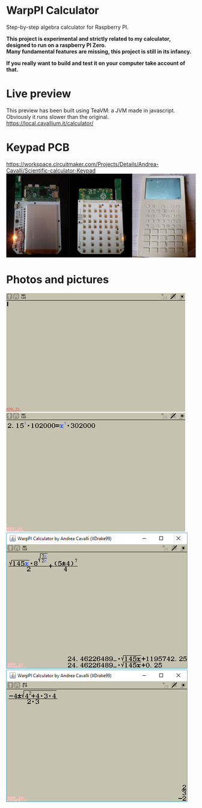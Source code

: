 # WarpPI Calculator
Step-by-step algebra calculator for Raspberry PI.

**This project is experimental and strictly related to my calculator, designed to run on a raspberry PI Zero.**<br>
**Many fundamental features are missing, this project is still in its infancy.**<br>

**If you really want to build and test it on your computer take account of that.**

# Live preview
This preview has been built using TeaVM: a JVM made in javascript.
Obviously it runs slower than the original.
https://local.cavallium.it/calculator/

# Keypad PCB
https://workspace.circuitmaker.com/Projects/Details/Andrea-Cavalli/Scientific-calculator-Keypad
![alt text](https://raw.githubusercontent.com/Cavallium/WarpPI/master/core/src/main/resources/keypad-preview.jpg "Pictures")

# Photos and pictures
![alt text](https://raw.githubusercontent.com/Cavallium/WarpPI/master/core/src/main/resources/algebra_input.gif "Algebra input screen")
![alt text](https://raw.githubusercontent.com/Cavallium/WarpPI/master/core/src/main/resources/algebra%20variable%20type.gif "Algebra variable type menu")
![alt text](https://raw.githubusercontent.com/Cavallium/WarpPI/master/core/src/main/resources/decimal.png "Example expression")
![alt text](https://raw.githubusercontent.com/Cavallium/WarpPI/master/core/src/main/resources/algebra.png "Simplification of an expression")
